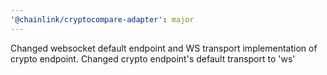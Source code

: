 ```yaml
---
'@chainlink/cryptocompare-adapter': major
---
```


Changed websocket default endpoint and WS transport implementation of crypto endpoint. Changed crypto endpoint's default transport to 'ws'
